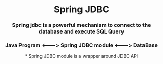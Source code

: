 <div style="text-align: center;" markdown="1">
    <h1>Spring JDBC</h1>

<h3>Spring jdbc is a powerful mechanism to connect to the database and execute SQL Query</h3>
<h3>Java Program <---> Spring JDBC module <---> DataBase</h3>
* Spring JDBC module is a wrapper around JDBC API
</div>
